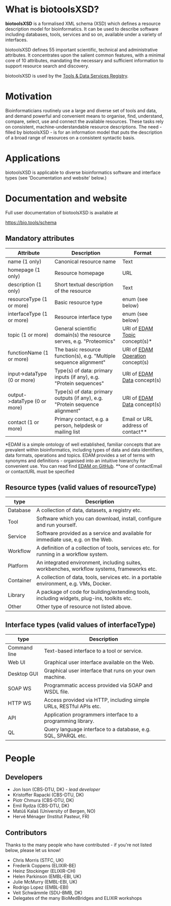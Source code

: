 # What is biotoolsXSD?
**biotoolsXSD** is a formalised XML schema (XSD) which defines a resource description model for bioinformatics.  It can be used to describe software including databases, tools, services and so on, available under a variety of interfaces. 

biotoolsXSD defines 55 important scientific, technical and administrative attributes.  It concentrates upon the salient common features, with a minimal core of 10 attributes, mandating the necessary and sufficient information to support resource search and discovery.  

biotoolsXSD is used by the [Tools & Data Services Registry](https://bio.tools).

# Motivation
Bioinformaticians routinely use a large and diverse set of tools and data, and demand powerful and convenient means to organise, find, understand, compare, select, use and connect the available resources. These tasks rely on consistent, machine-understandable resource descriptions. The need - filled by biotoolsXSD - is for an information model that puts the description of a broad range of resources  on a consistent syntactic basis.

# Applications 
biotoolsXSD is applicable to diverse bioinformatics software and interface types (see 'Documentation and website' below.)



# Documentation and website

Full user documentation of biotoolsXSD is available at 

https://bio.tools/schema


## Mandatory attributes
Attribute | Description | Format
--------- | ----------- | -----------
name (1 only) | Canonical resource name | Text
homepage (1 only) | Resource homepage | URL
description (1 only) | Short textual description of the resource | Text
resourceType (1 or more) | Basic resource type | enum (see below)
interfaceType (1 or more) | Resource interface type | enum (see below)
topic (1 or more) | General scientific domain(s) the resource serves, e.g. "Proteomics" | URI of [EDAM Topic](http://edamontology.org/topic_0003) concept(s)* 
functionName (1 or more) | The basic resource function(s), e.g. "Multiple sequence alignment" | URI of [EDAM Operation](http://edamontology.org/operation_0004) concept(s)
input->dataType (0 or more) | Type(s) of data: primary inputs (if any), e.g. "Protein sequences" | URI of [EDAM Data](http://edamontology.org/data_0006) concept(s)
output->dataType (0 or more) | Type(s) of data: primary outputs (if any), e.g. "Protein sequence alignment" | URI of [EDAM Data](http://edamontology.org/data_0006) concept(s)
contact (1 or more) | Primary contact, e.g. a person, helpdesk or mailing list | Email or URL address of contact**

*EDAM is a simple ontology of well established, familiar concepts that are prevalent within bioinformatics, including types of data and data identifiers, data formats, operations and topics. EDAM provides a set of terms with synonyms and definitions - organised into an intuitive hierarchy for convenient use.  You can read find [EDAM on GitHub](https://github.com/edamontology/edamontology).
**one of contactEmail or contactURL must be specified

  

## Resource types (valid values of resourceType)
type | Description
--------- | -----------
Database | A collection of data, datasets, a registry etc.
Tool | Software which you can download, install, configure and run yourself.
Service | Software provided as a service and available for immediate use, e.g. on the Web.
Workflow | A definition of a collection of tools, services etc. for running in a workflow system.
Platform | An integrated environment, including suites, workbenches, workflow systems, frameworks etc.
Container | A collection of data, tools, services etc. in a portable environment, e.g. VMs, Docker.
Library | A package of code for building/extending tools, including widgets, plug-ins, toolkits etc.
Other | Other type of resource not listed above.

## Interface types (valid values of interfaceType)
type | Description
--------- | -----------
Command line | Text-based interface to a tool or service.
Web UI | Graphical user interface available on the Web.
Desktop GUI | Graphical user interface that runs on your own machine.
SOAP WS | Programmatic access provided via SOAP and WSDL file.
HTTP WS | Access provided via HTTP, including simple URLs, RESTful APIs etc.
API | Application programmers interface to a programming library.
QL | Query language interface to a database, e.g. SQL, SPARQL etc.


# People

## Developers
* Jon Ison (CBS-DTU, DK) *- lead developer*
* Kristoffer Rapacki (CBS-DTU, DK)
* Piotr Chmura (CBS-DTU, DK)
* Emil Rydza (CBS-DTU, DK)
* Matúš Kalaš (University of Bergen, NO)
* Hervé Ménager (Institut Pasteur, FR) 

## Contributors
Thanks to the many people who have contributed - if you're not listed below, please let us know!
* Chris Morris (STFC, UK)
* Frederik Coppens (ELIXIR-BE)
* Heinz Stockinger (ELIXIR-CH)
* Helen Parkinson (EMBL-EBI, UK)
* Julie McMurry (EMBL-EBI, UK)
* Rodrigo Lopez (EMBL-EBI)
* Veit Schwämmle (SDU-BMB, DK)
* Delegates of the many BioMedBridges and ELIXIR workshops 

